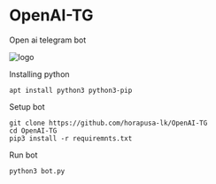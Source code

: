 # OpenAI-TG
Open ai telegram bot

![logo](https://telegra.ph/file/3f3a592c1e7aeeac446e2.png)

Installing python
```
apt install python3 python3-pip
```

Setup bot
```
git clone https://github.com/horapusa-lk/OpenAI-TG
cd OpenAI-TG
pip3 install -r requiremnts.txt
```

Run bot
```
python3 bot.py
```
